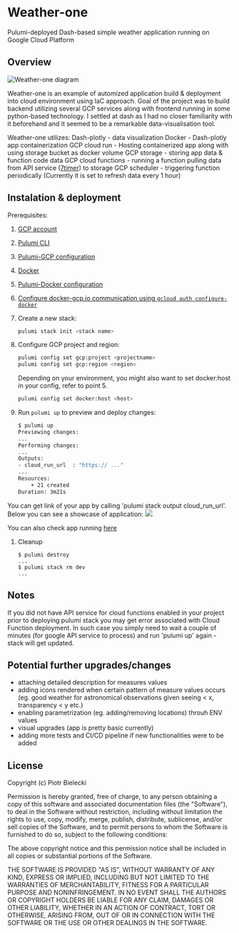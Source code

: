 # Weather-one

Pulumi-deployed Dash-based simple weather application running on Google Cloud Platform

## Overview
![Weather-one diagram](https://github.com/bielpiot/weather-one/diagram.png)

Weather-one is an example of automized application build & deployment into cloud environment using IaC approach. Goal of the project was to build backend utilizing several GCP services along with frontend running in some python-based technology. I settled at dash as I had no closer familiarity with it beforehand and it seemed to be a remarkable data-visualisation tool.

Weather-one utilizes:
Dash-plotly - data visualization
Docker - Dash-plotly app containerization
GCP cloud run - Hosting containerized app along with using storage bucket as docker volume
GCP storage - storing app data & function code data
GCP cloud functions - running a function pulling data from API service ([7timer](http://www.7timer.info/doc.php)) to storage
GCP scheduler - triggering function periodically (Currently it is set to refresh data every 1 hour)


## Instalation & deployment
Prerequisites:
1. [GCP account](https://console.cloud.google.com/getting-started)
2. [Pulumi CLI](https://www.pulumi.com/docs/get-started/install/)
3. [Pulumi-GCP configuration](https://www.pulumi.com/docs/intro/cloud-providers/gcp/setup/)
4. [Docker](https://docs.docker.com/install/)
5. [Pulumi-Docker configuration](https://www.pulumi.com/registry/packages/docker/installation-configuration/)
6. [Configure docker-gcp.io communication using `gcloud auth configure-docker`](https://cloud.google.com/sdk/gcloud/reference/auth/configure-docker)

1. Create a new stack:

    ```bash
    pulumi stack init <stack name>
    ```

1. Configure GCP project and region:

    ```bash
    pulumi config set gcp:project <projectname>
    pulumi config set gcp:region <region>
    ```

    Depending on your environment, you might also want to set docker:host in your config, refer to point 5.

    ```bash
    pulumi config set docker:host <host>
    ```

1. Run `pulumi up` to preview and deploy changes:

    ```bash
    $ pulumi up
    Previewing changes:
    ...
    Performing changes:
    ...
    Outputs:
    - cloud_run_url  : "https:// ..."
    ...
    Resources:
        + 21 created
    Duration: 3m21s
    ```

You can get link of your app by calling 'pulumi stack output cloud_run_url'. Below you can see a showcase of application:
![](https://github.com/bielpiot/weather-one/weather-one.gif)

You can also check app running [here](https://weather-one-dash-e577963-nsh4gb4fvq-lm.a.run.app)

1. Cleanup

    ```
    $ pulumi destroy
    ...
    $ pulumi stack rm dev
    ...
    ```

## Notes

If you did not have API service for cloud functions enabled in your project prior to deploying pulumi stack you may get error associated with Cloud Function deployment. In such case you simply need to wait a couple of minutes (for google API service to process) and run 'pulumi up' again - stack will get updated.

## Potential further upgrades/changes

- attaching detailed description for measures values
- adding icons rendered when certain pattern of measure values occurs (eg. good weather for astronomical observations given seeing < x, transparency < y etc.)
- enabling parametrization (eg. adding/removing locations) throuh ENV values
- visual upgrades (app is pretty basic currently)
- adding more tests and CI/CD pipeline if new functionalities were to be added

## License

Copyright (c) Piotr Bielecki

Permission is hereby granted, free of charge, to any person obtaining
a copy of this software and associated documentation files (the
"Software"), to deal in the Software without restriction, including
without limitation the rights to use, copy, modify, merge, publish,
distribute, sublicense, and/or sell copies of the Software, and to
permit persons to whom the Software is furnished to do so, subject to
the following conditions:

The above copyright notice and this permission notice shall be
included in all copies or substantial portions of the Software.

THE SOFTWARE IS PROVIDED "AS IS", WITHOUT WARRANTY OF ANY KIND,
EXPRESS OR IMPLIED, INCLUDING BUT NOT LIMITED TO THE WARRANTIES OF
MERCHANTABILITY, FITNESS FOR A PARTICULAR PURPOSE AND
NONINFRINGEMENT. IN NO EVENT SHALL THE AUTHORS OR COPYRIGHT HOLDERS BE
LIABLE FOR ANY CLAIM, DAMAGES OR OTHER LIABILITY, WHETHER IN AN ACTION
OF CONTRACT, TORT OR OTHERWISE, ARISING FROM, OUT OF OR IN CONNECTION
WITH THE SOFTWARE OR THE USE OR OTHER DEALINGS IN THE SOFTWARE.